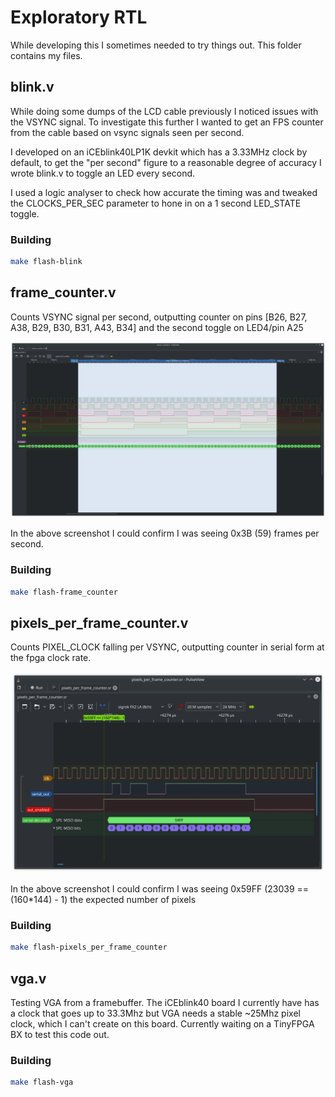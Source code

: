 # Exploratory RTL

While developing this I sometimes needed to try things out. This folder contains my files.

## blink.v

While doing some dumps of the LCD cable previously I noticed issues with the VSYNC signal. To investigate this further I wanted to get an FPS counter from the cable based on vsync signals seen per second.

I developed on an iCEblink40LP1K devkit which has a 3.33MHz clock by default, to get the "per second" figure to a reasonable degree of accuracy I wrote blink.v to toggle an LED every second.

I used a logic analyser to check how accurate the timing was and tweaked the CLOCKS_PER_SEC parameter to hone in on a 1 second LED_STATE toggle.

### Building

```bash
make flash-blink
```

## frame_counter.v

Counts VSYNC signal per second, outputting counter on pins [B26, B27, A38, B29, B30, B31, A43, B34] and the second toggle on LED4/pin A25

![Frame counter pulseview](./images/frame_counter_pulseview.png)

In the above screenshot I could confirm I was seeing 0x3B (59) frames per second.

### Building

```bash
make flash-frame_counter
```

## pixels_per_frame_counter.v

Counts PIXEL_CLOCK falling per VSYNC, outputting counter in serial form at the fpga clock rate.

![Pixels per frame counter pulseview](./images/pixels_per_frame_counter_pulseview.png)

In the above screenshot I could confirm I was seeing 0x59FF (23039 == (160*144) - 1) the expected number of pixels

### Building

```bash
make flash-pixels_per_frame_counter
```

## vga.v

Testing VGA from a framebuffer. The iCEblink40 board I currently have has a clock that goes up to 33.3Mhz but VGA needs a stable ~25Mhz pixel clock, which I can't create on this board. Currently waiting on a TinyFPGA BX to test this code out.

### Building

```bash
make flash-vga
```
